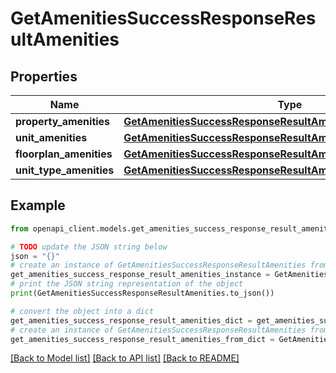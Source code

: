 # GetAmenitiesSuccessResponseResultAmenities


## Properties

Name | Type | Description | Notes
------------ | ------------- | ------------- | -------------
**property_amenities** | [**GetAmenitiesSuccessResponseResultAmenitiesPropertyAmenities**](GetAmenitiesSuccessResponseResultAmenitiesPropertyAmenities.md) |  | 
**unit_amenities** | [**GetAmenitiesSuccessResponseResultAmenitiesUnitAmenities**](GetAmenitiesSuccessResponseResultAmenitiesUnitAmenities.md) |  | 
**floorplan_amenities** | [**GetAmenitiesSuccessResponseResultAmenitiesFloorplanAmenities**](GetAmenitiesSuccessResponseResultAmenitiesFloorplanAmenities.md) |  | 
**unit_type_amenities** | [**GetAmenitiesSuccessResponseResultAmenitiesUnitTypeAmenities**](GetAmenitiesSuccessResponseResultAmenitiesUnitTypeAmenities.md) |  | 

## Example

```python
from openapi_client.models.get_amenities_success_response_result_amenities import GetAmenitiesSuccessResponseResultAmenities

# TODO update the JSON string below
json = "{}"
# create an instance of GetAmenitiesSuccessResponseResultAmenities from a JSON string
get_amenities_success_response_result_amenities_instance = GetAmenitiesSuccessResponseResultAmenities.from_json(json)
# print the JSON string representation of the object
print(GetAmenitiesSuccessResponseResultAmenities.to_json())

# convert the object into a dict
get_amenities_success_response_result_amenities_dict = get_amenities_success_response_result_amenities_instance.to_dict()
# create an instance of GetAmenitiesSuccessResponseResultAmenities from a dict
get_amenities_success_response_result_amenities_from_dict = GetAmenitiesSuccessResponseResultAmenities.from_dict(get_amenities_success_response_result_amenities_dict)
```
[[Back to Model list]](../README.md#documentation-for-models) [[Back to API list]](../README.md#documentation-for-api-endpoints) [[Back to README]](../README.md)


